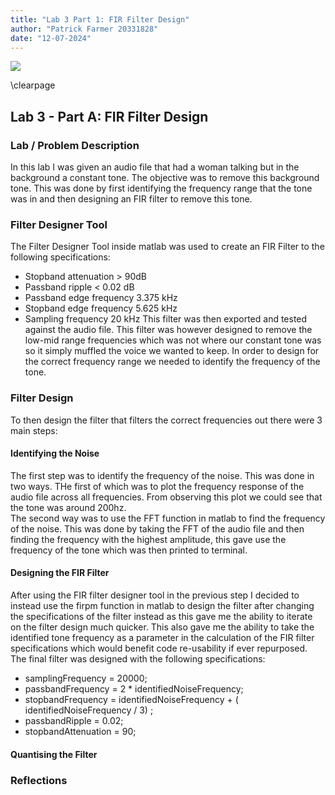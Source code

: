 ```yaml
---
title: "Lab 3 Part 1: FIR Filter Design"
author: "Patrick Farmer 20331828"
date: "12-07-2024"
---
```


![](https://www.tcd.ie/media/tcd/site-assets/images/tcd-logo.png)

\clearpage


## Lab 3 - Part A: FIR Filter Design
### Lab / Problem Description
In this lab I was given an audio file that had a woman talking but in the background a constant tone. The objective was to remove this background tone. This was done by first identifying the frequency range that the tone was in and then designing an FIR filter to remove this tone. 
### Filter Designer Tool
The Filter Designer Tool inside matlab was used to create an FIR Filter to the following specifications:
* Stopband attenuation > 90dB
* Passband ripple < 0.02 dB
* Passband edge frequency 3.375 kHz
* Stopband edge frequency 5.625 kHz
* Sampling frequency 20 kHz
This filter was then exported and tested against the audio file. This filter was however designed to remove the low-mid range frequencies which was not where our constant tone was so it simply muffled the voice we wanted to keep. In order to design for the correct frequency range we needed to identify the frequency of the tone.
### Filter Design
To then design the filter that filters the correct frequencies out there were 3 main steps:
#### Identifying the Noise
The first step was to identify the frequency of the noise. This was done in two ways. THe first of which was to plot the frequency response of the audio file across all frequencies. From observing this plot we could see that the tone was around 200hz.\
The second way was to use the FFT function in matlab to find the frequency of the noise. This was done by taking the FFT of the audio file and then finding the frequency with the highest amplitude, this gave use the frequency of the tone which was then printed to terminal.
#### Designing the FIR Filter
After using the FIR filter designer tool in the previous step I decided to instead use the firpm function in matlab to design the filter after changing the specifications of the filter instead as this gave me the ability to iterate on the filter design much quicker. This also gave me the ability to take the identified tone frequency as a parameter in the calculation of the FIR filter specifications which would benefit code re-usability if ever repurposed. The final filter was designed with the following specifications:
* samplingFrequency = 20000;
* passbandFrequency = 2 * identifiedNoiseFrequency;
* stopbandFrequency = identifiedNoiseFrequency + ( identifiedNoiseFrequency / 3) ;
* passbandRipple = 0.02;
* stopbandAttenuation = 90;
#### Quantising the Filter
### Reflections